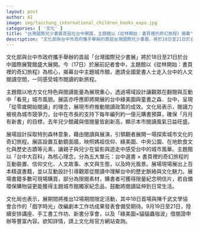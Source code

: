 ```yaml
---
layout: post
author: AI
image: img/taichung_international_children_books_expo.jpg
categories: [ '文化' ]
title: "台灣國際兒少書展首屆在台中開展，主題館以《從林開始：書頁裡的奇幻旅程》揭幕"
description: "文化部與台中市政府攜手舉辦的首屆台灣國際兒少書展，將於18日至21日於台中國際展覽館盛大展開；展前記者會揭示主題館以《從林開始：書頁裡的奇幻旅程》為核心，揭幕台中主題城市館，邀請全國愛書人士走入台中的人文閱讀空間，感受城市閱讀新旅程。展區以森林意象與互動設計呈現城市風貌，並呼應即將開展的台中綠美圖與童書之森．台中，展現「從零歲開始閱讀」的理念與市府一年約一億元購書預算的成效，去年兒少館藏與借閱量創新高。現場展出上百本精選書籍，設有限量紀念品與購書優惠，並規劃12場期間限定活動，詳情請上文化局官方網站查詢。"
---
```

文化部與台中市政府攜手舉辦的首屆「台灣國際兒少書展」將於18日至21日於台中國際展覽館盛大展開。今（17日）於展前記者會中，主題館以《從林開始：書頁裡的奇幻旅程》為核心，揭幕台中主題城市館，邀請全國愛書人士走入台中的人文閱讀空間，一同感受城市閱讀的新旅程。

主題館以地方文化特色與閱讀能量為展現重心，透過場域設計讓觀眾在翻閱與互動中「看見」城市風貌。展區亦呼應即將開展的台中綠美圖與童書之森．台中，呈現「從零歲開始閱讀」的理念，展現市府推動閱讀政策的成效。文化局表示，閱讀力被視為城市競爭力，台中在市長的支持下每年編列約一億元購書預算，確保「月月有新書」的目標，去年兒少館藏與借閱量皆創新高，顯示本市閱讀風氣日益旺盛。

展場設計採取特別森林意象，藉由閱讀與展演，引領觀者展開一場探索城市文化的奇幻旅程。展區設置互動鏡面牆，映照媽祖信仰、綠美圖、中央公園、在地飲食文化與歷史古蹟等元素，讓親子與兒少在留影與遊走中感受台中的城市風華。主題館以「台中大百科」為核心理念，分為五大單元：台中選書 × 書頁裡的奇幻旅程的互動裝置、信仰文化、人文故事、水文與生態，以及時光風景。展場現場展出上百本精選書籍，並以互動設計引導觀眾從閱讀中理解台中的歷史脈絡與文化魅力。展場書籍多數可現場購買，部分為限閱素材，購書者可獲得限量紀念明信片，若自備環保購物袋更能獲得主題城市館獨家紀念品，鼓勵將閱讀延伸到日常生活。

文化局也表示，展期間將推出12場期間限定活動，其中18日首場與陳千武文學協會合作的「戲字時光」改編劇本工作坊成果發表會備受期待。9月19日至21日，陸續安排講座、手工書工作坊、新書分享會，以及「綠美圖×貓貓蟲咖波」借閱證申辦等豐富內容。欲知詳情，請上文化局官方網站查詢。